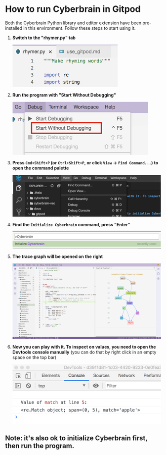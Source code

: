 # How to run Cyberbrain in Gitpod

Both the Cyberbrain Python library and editor extension have been pre-installed in this environment. Follow these steps to start using it.


1. **Switch to the "rhymer.py" tab**

   ![](images/tab.png)

2. **Run the program with "Start Without Debugging"**

   ![](images/start.jpg)

3. **Press `Cmd+Shift+P` (or `Ctrl+Shift+P`, or click `View` -> `Find Command...`) to open the command palette**

   ![](images/find_command.jpg)

4. **Find the `Initialize Cyberbrain` command, press "Enter"**

   ![](images/command.png)

5. **The trace graph will be opened on the right**

    ![](images/final.png)

6. **Now you can play with it. To inspect on values, you need to open the Devtools console manually** (you can do that by right click in an empty space on the top bar)

    ![](images/devtools.png)

## Note: it's also ok to initialize Cyberbrain first, then run the program.